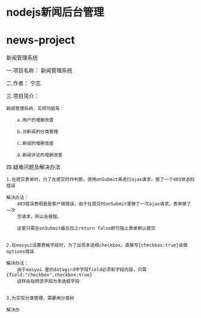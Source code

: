 # nodejs新闻后台管理
# news-project
新闻管理系统


一.项目名称：	新闻管理系统

二.作者：	宁志

三.项目简介：	

	新闻管理系统，实现功能有：

		a.用户的增删改查

		b.对新闻的分类管理

		c.新闻的增删改查

		d.新闻评论的增删改查

四.疑难问题及解决办法

	1.在提交表单时，为了在提交时作判断，使用onSubmit来进行ajax请求，报了一个403状态码错误

	解决办法：
		403错误表明是是客户端错误，由于在提交时onSubmit里做了一次ajax请求，表单做了一次
		空请求，所以会报错。

		这里只需在onSubmit最后加上return false即可阻止表单默认提交


	2.在easyui设置表格字段时，为了出现多选框checkbox，直接写{checkbox:true}会报options错误

	解决办法：
		由于easyui 里的datagird中字段field必须有字段内容，只需{field:"checkbox",checkbox:true}
		这样会指明该字段为多选框字段

	
	3.为实现分类管理，需要用分类树

	解决办